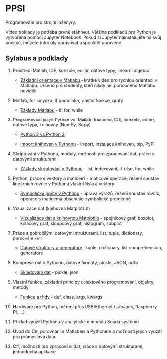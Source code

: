 # PPSI
Programování pro strojní inženýry. 

Video poklady je potřeba prvně stáhnout. Většina podkladů pro Python je vytvořena pomocí Jupyter Notebook.
Pokud si Jupyter nainstalujete na svůj počítač, můžete tutoriály upravovat a spouštět upravené.

## Sylabus a podklady

1. Prostředí Matlab, IDE, konzole, editor, datové typy, lineární algebra

    * [Základní orientace v Matlabu](podklady/video/matlab_zaklady.mp4) - krátké video pro rychlou orientaci v Matlabu. Určeno pro studenty, kteří nikdy nic podobného Matlabu neviděli

1. Matlab, for smyčka, if podmínka, vlastní funkce, grafy

    * [Základy Matlabu](podklady/markdown/zaklady_matlabu.md) - if, for, while

1. Programovací jazyk Python vs. Matlab, backend, IDE, konzole, editor, datové typy, knihovny (NumPy, Scipy)

    * [Python 2 vs Python 3](podklady/notebooks/python3_vs_python2.ipynb)
    
    * [Import knihoven v Pythonu](podklady/notebooks/python_imports.ipynb) - import, instalace knihoven, pip, PyPI

1. Skriptování v Pythonu, moduly, možnosti pro zpracování dat, práce s datovými strukturami

    * [Základy skriptování v Pythonu](podklady/notebooks/skriptovani_v_pythonu.ipynb) - list, indexovaní, if-else, for, while

1. Python, práce s vektory a maticemi - maticové operace; řešení soustav lineárních rovnic v Pythonu vlastní čísla a vektory

    * [Symbolické počty v Pythonu](podklady/notebooks/symbolicke-pocty.ipynb) - úprava výrazů, řešení soustav rovnic, operace s maticema obsahujicí symbolické proměnné

1. Vizualizace dat (knihovna MatplotLib)

    * [Vizualizace dat s knihovnou Matplotlib](podklady/notebooks/matplotlib.ipynb) - spojnicový graf, boxplot, koláčový graf, sloupcový graf, histogram, subplot

1. Práce s pokročilými datovými strukturami, list, tuple, dictionary, parsování xml

    * [Datové struktury a generátory](podklady/notebooks/datove_struktury.ipynb) - tuple, dictionary, list comprehension, generators

1. Komprese dat v Pythonu, datové formáty, pickle, JSON, hdf5

    * [Skladování dat](podklady/notebooks/data_formats.ipynb) - pickle, json

1. Vlastní funkce, základní principy objektového programování, objekty, metody

    * [Funkce a třídy](podklady/notebooks/funkce_a_tridy.ipynb) - def, class, args, kwargs

1. Hardware pro Python, měření přes USB/Ethernet (LabJack, Raspberry Pi, …)

1. Příklad využití Pythonu v analytickém modulu Scada systému

1. Úvod do C#, porovnání s Matlabem a Pythonem a možností jejich využití pro průmyslová data

1. C#, možnosti pro zpracování dat, práce s datovými strukturami, jednoduchá aplikace



